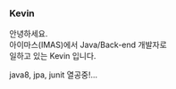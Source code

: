 ### Kevin

안녕하세요.   
아이마스(IMAS)에서 Java/Back-end 개발자로    
일하고 있는 Kevin 입니다.

java8, jpa, junit 열공중!...
